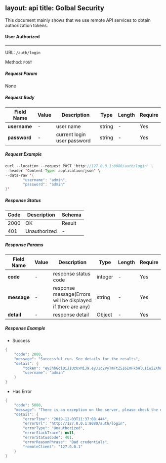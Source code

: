 layout: api
title: Golbal Security
---

This document mainly shows that we use remote API services to obtain authorization tokens.

#### User Authorized

---

URL: `/auth/login`

Method: `POST`

##### Request Param

None

##### Request Body

|Field Name|Value|Description|Type|Length|Require|
|---|---|---|---|---|---|
|**username**|-|user name|string|-|Yes|
|**password**|-|current login user password|string|-|Yes|

##### Request Example

```java
curl --location --request POST 'http://127.0.0.1:8080/auth/login' \
--header 'Content-Type: application/json' \
--data-raw '{
        "username": "admin",
        "password": "admin"
}'
```

##### Response Status

|Code|Description|Schema|
|---|---|---|
|2000|OK|Result|
|401|Unauthorized|-|

##### Response Params

|Field Name|Value|Description|Type|Length|Require|
|---|---|---|---|---|---|
|**code**|-|response status code|integer|-|Yes|
|**message**|-|response message(Errors will be displayed if there are any)|string|-|Yes|
|**detail**|-|response detail|Object|-|Yes|

##### Response Example

- Success

```java
{
    "code": 2000,
    "message": "Successful run. See details for the results",
    "detail": {
        "token": "eyJhbGciOiJIUzUxMiJ9.eyJ1c2VyTmFtZSI6ImFkbWluIiwiZXhwIjoxNTc1Nzc2MTk5LCJ1c2VySWQiOiIxIn0.1_VRdYjFzf4458ZuPphRL5h_TMRQh__FoQ_kQkL2cqjWUpmVLMT1PP9Y2zfteRpkL-6whrMGKCMFOhqTx-a1_g",
        "username": "admin"
    }
}
```

- Has Error

```java
{
    "code": 5000,
    "message": "There is an exception on the server, please check the details",
    "detail": {
        "errorTime": "2019-12-03T11:37:08.444",
        "errorUrl": "http://127.0.0.1:8080/auth/login",
        "errorType": "Unauthorized",
        "errorStackTrace": null,
        "errorStatusCode": 401,
        "errorReasonPhrase": "Bad credentials",
        "remoteClient": "127.0.0.1"
    }
}
```
